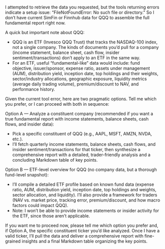 I attempted to retrieve the data you requested, but the tools returning errors indicate a setup issue: “FileNotFoundError: No such file or directory.” So I don’t have current SimFin or Finnhub data for QQQ to assemble the full fundamental report right now.

A quick but important note about QQQ:
- QQQ is an ETF (Invesco QQQ Trust) that tracks the NASDAQ-100 index, not a single company. The kinds of documents you’d pull for a company (income statement, balance sheet, cash flow, insider sentiment/transactions) don’t apply to an ETF in the same way.
- For an ETF, useful “fundamental-like” data would include: fund objective, issuer/sponsor, expense ratio, assets under management (AUM), distribution yield, inception date, top holdings and their weights, sector/industry allocations, geographic exposure, liquidity metrics (average daily trading volume), premium/discount to NAV, and performance history.

Given the current tool error, here are two pragmatic options. Tell me which you prefer, or I can proceed with both in sequence:

Option A — Analyze a constituent company (recommended if you want a true fundamental report with income statements, balance sheets, cash flows, and insider data):
- Pick a specific constituent of QQQ (e.g., AAPL, MSFT, AMZN, NVDA, etc.).
- I’ll fetch quarterly income statements, balance sheets, cash flows, and insider sentiment/transactions for that ticker, then synthesize a comprehensive report with a detailed, trader-friendly analysis and a concluding Markdown table of key points.

Option B — ETF-level overview for QQQ (no company data, but a thorough fund-level snapshot):
- I’ll compile a detailed ETF profile based on known fund data (expense ratio, AUM, distribution yield, inception date, top holdings and weights, sector allocation, and liquidity). I’ll also provide a framework for traders (NAV vs. market price, tracking error, premium/discount, and how macro factors could impact QQQ).
- Note: I won’t be able to provide income statements or insider activity for the ETF, since those aren’t applicable.

If you want me to proceed now, please tell me which option you prefer and, if Option A, the specific constituent ticker you’d like analyzed. Once I have a valid ticker, I’ll pull the data and deliver a comprehensive report with fine-grained insights and a final Markdown table organizing the key points.